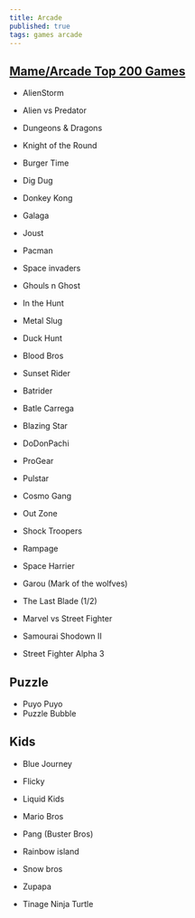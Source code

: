 ```yaml
---
title: Arcade
published: true
tags: games arcade
---
```

## [Mame/Arcade Top 200 Games](https://www.youtube.com/watch?v=QNORYk8EdFU&t=3828s)

- AlienStorm
- Alien vs Predator
- Dungeons & Dragons
- Knight of the Round

- Burger Time
- Dig Dug
- Donkey Kong
- Galaga
- Joust
- Pacman
- Space invaders


- Ghouls n Ghost
- In the Hunt
- Metal Slug

- Duck Hunt

- Blood Bros
- Sunset Rider

- Batrider
- Batle Carrega
- Blazing Star
- DoDonPachi

- ProGear
- Pulstar

- Cosmo Gang
- Out Zone
- Shock Troopers

- Rampage
- Space Harrier

- Garou (Mark of the wolfves)
- The Last Blade (1/2)
- Marvel vs Street Fighter
- Samourai Shodown II
- Street Fighter Alpha 3

## Puzzle

- Puyo Puyo
- Puzzle Bubble

## Kids

- Blue Journey
- Flicky
- Liquid Kids
- Mario Bros
- Pang (Buster Bros)
- Rainbow island
- Snow bros
- Zupapa

- Tinage Ninja Turtle